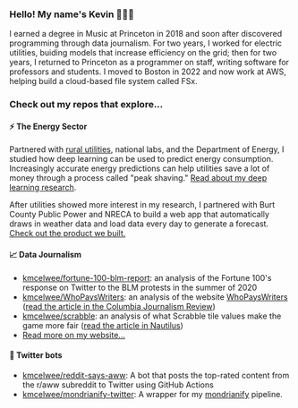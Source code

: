 ### Hello! My name's Kevin 👨🏻‍💻 

I earned a degree in Music at Princeton in 2018 and soon after discovered programming through data journalism. For two years, I worked for electric utilities, buiding models that increase efficiency on the grid; then for two years, I returned to Princeton as a programmer on staff, writing software for professors and students. I moved to Boston in 2022 and now work at AWS, helping build a cloud-based file system called FSx.

### Check out my repos that explore...

#### ⚡ The Energy Sector

Partnered with [rural utilities](https://www.electric.coop/), national labs, and the Department of Energy, I studied how deep learning can be used to predict energy consumption. Increasingly accurate energy predictions can help utilities save a lot of money through a process called "peak shaving." [Read about my deep learning research](https://www.kmcelwee.com/load-forecasting/).

After utilities showed more interest in my research, I partnered with Burt County Public Power and NRECA to build a web app that automatically draws in weather data and load data every day to generate a forecast. [Check out the product we built.](https://coopforecast.com/)

#### 📈 Data Journalism

- [kmcelwee/fortune-100-blm-report](https://kmcelwee.github.io/fortune-100-blm-report/site/): an analysis of the Fortune 100's response on Twitter to the BLM protests in the summer of 2020
- [kmcelwee/WhoPaysWriters](https://github.com/kmcelwee/WhoPaysWriters): an analysis of the website [WhoPaysWriters](http://whopayswriters.com/#/results) ([read the article in the Columbia Journalism Review](https://www.cjr.org/business_of_news/where-to-pitch-data-who-pays-writers.php))
- [kmcelwee/scrabble](https://github.com/kmcelwee/scrabble): an analysis of what Scrabble tile values make the game more fair ([read the article in Nautilus](http://nautil.us/issue/67/reboot/does-scrabble-need-to-be-fixed))
- [Read more on my website...](https://www.kmcelwee.com/)

#### 🤖 Twitter bots

- [kmcelwee/reddit-says-aww](https://github.com/kmcelwee/reddit-says-aww): A bot that posts the top-rated content from the r/aww subreddit to Twitter using GitHub Actions
- [kmcelwee/mondrianify-twitter](https://github.com/kmcelwee/mondrianify-twitter): A wrapper for my [mondrianify](https://github.com/kmcelwee/mondrianify) pipeline.
